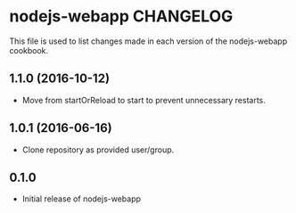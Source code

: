nodejs-webapp CHANGELOG
=======================
This file is used to list changes made in each version of the
nodejs-webapp cookbook.

1.1.0 (2016-10-12)
------------------
- Move from startOrReload to start to prevent unnecessary restarts.

1.0.1 (2016-06-16)
------------------
- Clone repository as provided user/group.

0.1.0
-----
- Initial release of nodejs-webapp

